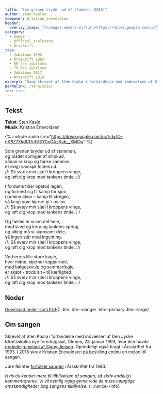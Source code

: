```yaml
---
title: "Som grenen bryder ud af stammen (2018)"
author: sten_kaaloe
composer: kristian_enevoldsen
header:
  overlay_image: "//images.weserv.nl/?url=https://drive.google.com/uc?id=10ARwulcE0vAL4O16UsExEwu3P6MTP-QL&w=2000&a=attention"
category:
  - Sange
  - Officiel skolesang
  - Årsskrift
tags:
  - Jubilæum 1992
  - Årsskrift 1993
  - 50 års jubilæum
  - 75 års jubilæum
  - Jubilæum 2017
  - Årsskrift 2018
excerpt: "Sang skrevet af Sten Kaalø i forbindelse med indvielsen af Globen i 1993. Melodi af Kristian Enevoldsen i 2018."
permalink: /sang/2018/
toc: true
---
```


## Tekst

**Tekst**: Sten Kaalø  
**Musik**: Kristian Enevoldsen

{% include audio src="https://drive.google.com/uc?id=1O-nK8Z7XkdCI7nfV3YGxGAzKab__XMCw" %}

Som grenen bryder ud af stammen,  
og bladet springer af sit skud,  
sådan er krop og tanke sammen,  
et evigt samspil foldes ud.  
//: Så svæv min sjæl i kroppens vinge,  
og løft dig krop mod tankens tinde. ://

I fordums tider opstod legen,  
og formed sig til kamp for sjov,  
i ramme alvor – kamp til stregen,  
så langt som hjertet gi'r os lov.  
//: Så svæv min sjæl i kroppens vinge,  
og løft dig krop mod tankens tinde. ::/

Og fælles er vi om det hele,  
med sved og krop og tankens spring,  
og alting må vi skønsomt dele,  
så ingen står med ingenting.  
//: Så svæv min sjæl i kroppens vinge,  
og løft dig krop mod tankens tinde. ://

Vorherres lille store kugle,  
hvor måne, stjerner kigger ned,  
med bølgeskvulp og sommerfugle,  
er skabt - trods alt – til kærlighed.  
//: Så svæv min sjæl i kroppens vinge,  
og løft dig krop mod tankens tinde. ::/

## Noder

[<i class='far fa-file-pdf'></i> Download noder som PDF](https://drive.google.com/uc?id=1dfcMaxc0IGYoVmlNYwTTP63GI-7NuF5H){: .btn .btn--danger .btn--primary .btn--large}

## Om sangen

Skrevet af Sten Kaalø i forbindelse med indvielsen af Den Jyske Idrætsskoles nye foredragssal, Globen, 23. januar 1993, hvor den havde [oprindelig melodi af Signy Jensen](/sang/1993/). Oprindeligt også bragt i Årsskriftet fra 1993. I 2018 skrev Kristian Enevoldsen på bestilling endnu en melodi til sangen.

Jørn Richter [fortolker sangen](/aarsskrift/1993/fortolkning-kaaloe/) i Årsskriftet fra 1993.

_Hvis du kender mere til tilblivelsen af sangen, så skriv endelig i kommentarerne. Vi vil nemlig rigtig gerne vide de mere nøjagtige omstændigheder bag sangens tilblivelse._
{: .notice--info}
